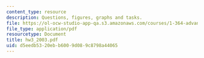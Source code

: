 ```yaml
---
content_type: resource
description: Questions, figures, graphs and tasks.
file: https://ol-ocw-studio-app-qa.s3.amazonaws.com/courses/1-364-advanced-geotechnical-engineering-fall-2003/d5eedb5320ebb6009d089c8798a44065_hw3_2003.pdf
file_type: application/pdf
resourcetype: Document
title: hw3_2003.pdf
uid: d5eedb53-20eb-b600-9d08-9c8798a44065
---
```

